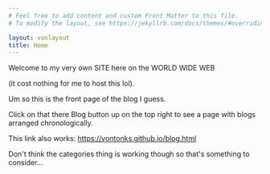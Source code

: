 ```yaml
---
# Feel free to add content and custom Front Matter to this file.
# To modify the layout, see https://jekyllrb.com/docs/themes/#overriding-theme-defaults

layout: vonlayout
title: Home
---
```


Welcome to my very own SITE here on the WORLD WIDE WEB

(it cost nothing for me to host this lol).

Um so this is the front page of the blog I guess.

Click on that there Blog button up on the top right to see a page with blogs arranged chronologically.

This link also works: <a href="https://vontonks.github.io/blog.html">https://vontonks.github.io/blog.html</a>

Don't think the categories thing is working though so that's something to consider...
